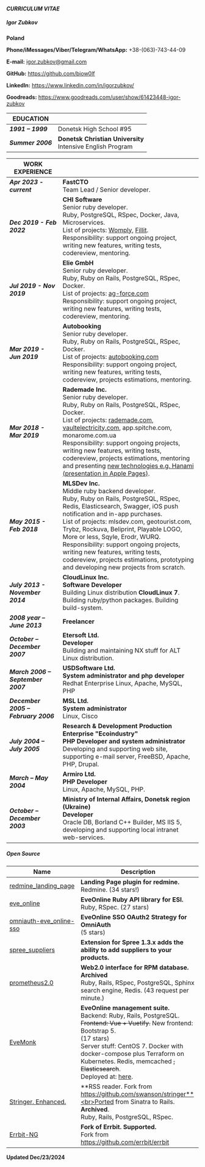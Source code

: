 #### *CURRICULUM VITAE*

##### *Igor Zubkov*

**Poland**

**Phone/iMessages/Viber/Telegram/WhatsApp:** +38-(063)-743-44-09

**E-mail:** igor.zubkov@gmail.com

**GitHub:** https://github.com/biow0lf

**LinkedIn:** https://www.linkedin.com/in/igorzubkov/

**Goodreads:** https://www.goodreads.com/user/show/61423448-igor-zubkov

| EDUCATION         |                                                                    |
|-------------------|--------------------------------------------------------------------|
| **_1991 – 1999_** | Donetsk High School #95                                            |
| **_Summer 2006_** | **Donetsk Christian University**<br>Intensive English Program      |

| WORK EXPERIENCE                     |                                                                                                                                                                                                                                                                                                                                                                                                                                                                                                                                                                           |
|-------------------------------------|---------------------------------------------------------------------------------------------------------------------------------------------------------------------------------------------------------------------------------------------------------------------------------------------------------------------------------------------------------------------------------------------------------------------------------------------------------------------------------------------------------------------------------------------------------------------------|
| **_Apr 2023 - current_**            | **FastCTO**<br>Team Lead / Senior developer.<br>                                                                                                                                                                                                                                                                                                                                                                                                                                                                                                                          |
| **_Dec 2019 - Feb 2022_**           | **CHI Software**<br>Senior ruby developer.<br>Ruby, PostgreSQL, RSpec, Docker, Java, Microservices.<br>List of projects: <a href="https://www.womply.com">Womply</a>, <a href="https://fillit.com">Fillit</a>. <br>Responsibility: support ongoing project, writing new features, writing tests, codereview, mentoring.                                                                                                                                                                                                                                                   |
| **_Jul 2019 - Nov 2019_**           | **Elie GmbH**<br>Senior ruby developer.<br>Ruby, Ruby on Rails, PostgreSQL, RSpec, Docker.<br>List of projects: <a href="https://ag-force.com">ag-force.com</a><br>Responsibility: support ongoing project, writing new features, writing tests, codereview, mentoring.                                                                                                                                                                                                                                                                                                   |
| **_Mar 2019 - Jun 2019_**           | **Autobooking**<br>Senior ruby developer.<br>Ruby, Ruby on Rails, PostgreSQL, RSpec, Docker.<br>List of projects: <a href="https://autobooking.com/">autobooking.com</a><br>Responsibility: support ongoing project, writing new features, writing tests, codereview, projects estimations, mentoring.                                                                                                                                                                                                                                                                    |
| **_Mar 2018 - Mar 2019_**           | **Rademade Inc.**<br>Senior ruby developer.<br>Ruby, Ruby on Rails, PostgreSQL, RSpec, Docker.<br>List of projects: <a href="https://rademade.com/">rademade.com</a>, <a href="https://www.vaultelectricity.com">vaultelectricity.com</a>, app.spitche.com, monarome.com.ua<br>Responsibility: support ongoing projects, writing new features, writing tests, codereview, projects estimations, mentoring and presenting <a href="https://github.com/biow0lf/hanami_blog_workshop/blob/master/hanami.key">new technologies e.g. Hanami (presentation in Apple Pages)</a>. |
| **_May 2015 - Feb 2018_**           | **MLSDev Inc.**<br>Middle ruby backend developer.<br>Ruby, Ruby on Rails, PostgreSQL, RSpec, Redis, Elasticsearch, Swagger, iOS push notification and in-app purchases.<br>List of projects: mlsdev.com, geotourist.com, Trybz, Rockuva, Beliprint, Playable LOGO, More or less, Sqyle, Erodr, WURQ.<br>Responsibility: support ongoing projects, writing new features, writing tests, codereview, projects estimations, prototyping and developing new projects from scratch.                                                                                            |
| **_July 2013 - November 2014_**     | **CloudLinux Inc.**<br>**Software Developer**<br>Building Linux distribution **CloudLinux 7**. Building ruby/python packages. Building build-system.                                                                                                                                                                                                                                                                                                                                                                                                                      |
| **_2008 year – June 2013_**         | **Freelancer**                                                                                                                                                                                                                                                                                                                                                                                                                                                                                                                                                            |
| **_October – December 2007_**       | **Etersoft Ltd.**<br>**Developer**<br>Building and maintaining NX stuff for ALT Linux distribution.                                                                                                                                                                                                                                                                                                                                                                                                                                                                       |
| **_March 2006 – September 2007_**   | **USDSoftware Ltd.**<br>**System administrator and php developer**<br>Redhat Enterprise Linux, Apache, MySQL, PHP                                                                                                                                                                                                                                                                                                                                                                                                                                                         |
| **_December 2005 – February 2006_** | **MSL Ltd.**<br>**System administrator**<br>Linux, Cisco                                                                                                                                                                                                                                                                                                                                                                                                                                                                                                                  |
| **_July 2004 – July 2005_**         | **Research & Development Production Enterprise "Ecoindustry"**<br>**PHP Developer and system administrator**<br>Developing and supporting web site, supporting e-mail server, FreeBSD, Apache, PHP, Drupal.                                                                                                                                                                                                                                                                                                                                                               |
| **_March – May 2004_**              | **Armiro Ltd.**<br>**PHP Developer**<br>Linux, Apache, MySQL, PHP.                                                                                                                                                                                                                                                                                                                                                                                                                                                                                                        |
| **_October – December 2003_**       | **Ministry of Internal Affairs, Donetsk region (Ukraine)**<br>**Developer**<br>Oracle DB, Borland C++ Builder, MS IIS 5, developing and supporting local intranet web-services.                                                                                                                                                                                                                                                                                                                                                                                           |

##### Open Source

| Name                                                                                     | Description                                                                                                                                                                                                                                                                                                                         |
|------------------------------------------------------------------------------------------|-------------------------------------------------------------------------------------------------------------------------------------------------------------------------------------------------------------------------------------------------------------------------------------------------------------------------------------|
| <a href="https://github.com/biow0lf/redmine_landing_page">redmine_landing_page<a>        | **Landing Page plugin for redmine.**<br>Redmine. (34 stars!)                                                                                                                                                                                                                                                                        |
| <a href="https://github.com/evemonk/eve_online">eve_online</a>                           | **EveOnline Ruby API library for ESI.**<br>Ruby, RSpec. (27 stars)                                                                                                                                                                                                                                                                  |
| <a href="https://github.com/evemonk/omniauth-eve_online-sso">omniauth-eve_online-sso</a> | **EveOnline SSO OAuth2 Strategy for OmniAuth**<br> (5 stars)                                                                                                                                                                                                                                                                        |
| <a href="https://github.com/biow0lf/spree_suppliers">spree_suppliers</a>                 | **Extension for Spree 1.3.x adds the ability to add suppliers to your products.**                                                                                                                                                                                                                                                   |
| <a href="https://github.com/biow0lf/prometheus2.0">prometheus2.0</a>                     | **Web2.0 interface for RPM database.** **Archived**<br>Ruby, Rails, RSpec, PostgreSQL, Sphinx search engine, Redis. (43 request per minute.)                                                                                                                                                                                        |
| <a href="https://github.com/evemonk/evemonk">EveMonk</a>                                 | **EveOnline management suite.**<br>Backend: Ruby, Rails, PostgreSQL. ~~Frontend: Vue + Vuetify.~~ New frontend: Bootstrap 5. <br> (17 stars) <br> Server stuff: CentOS 7. Docker with docker-compose plus Terraform on Kubernetes. Redis, memcached ~~, Elasticsearch~~. <br> Deployed at: <a href="https://evemonk.com/">here</a>. |
| <a href="https://github.com/biow0lf/stringer">Stringer. Enhanced.</a>                    | **RSS reader. Fork from https://github.com/swanson/stringer**<br>Ported from Sinatra to Rails. **Archived**.<br>Ruby, Rails, PostgreSQL, RSpec.                                                                                                                                                                                     |
| <a href="https://github.com/errbit-ng/errbit-ng">Errbit-NG</a>                           | **Fork of Errbit. Supported.**<br>Fork from https://github.com/errbit/errbit                                                                                                                                                                                                                                                        |

**Updated Dec/23/2024**
